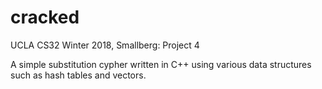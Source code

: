 # cracked

UCLA CS32 Winter 2018, Smallberg: Project 4

A simple substitution cypher written in C++ using various data structures such as hash tables and vectors.

